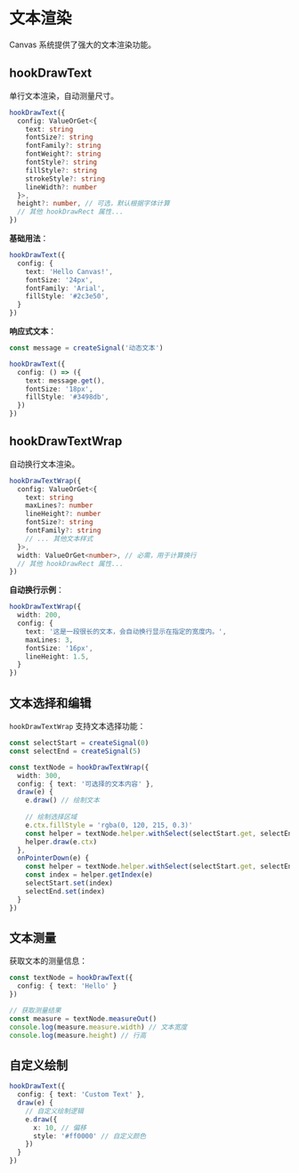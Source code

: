 # 文本渲染

Canvas 系统提供了强大的文本渲染功能。

## hookDrawText

单行文本渲染，自动测量尺寸。

```typescript
hookDrawText({
  config: ValueOrGet<{
    text: string
    fontSize?: string
    fontFamily?: string
    fontWeight?: string
    fontStyle?: string
    fillStyle?: string
    strokeStyle?: string
    lineWidth?: number
  }>,
  height?: number, // 可选，默认根据字体计算
  // 其他 hookDrawRect 属性...
})
```

**基础用法**：

```typescript
hookDrawText({
  config: {
    text: 'Hello Canvas!',
    fontSize: '24px',
    fontFamily: 'Arial',
    fillStyle: '#2c3e50',
  }
})
```

**响应式文本**：

```typescript
const message = createSignal('动态文本')

hookDrawText({
  config: () => ({
    text: message.get(),
    fontSize: '18px',
    fillStyle: '#3498db',
  })
})
```

## hookDrawTextWrap

自动换行文本渲染。

```typescript
hookDrawTextWrap({
  config: ValueOrGet<{
    text: string
    maxLines?: number
    lineHeight?: number
    fontSize?: string
    fontFamily?: string
    // ... 其他文本样式
  }>,
  width: ValueOrGet<number>, // 必需，用于计算换行
  // 其他 hookDrawRect 属性...
})
```

**自动换行示例**：

```typescript
hookDrawTextWrap({
  width: 200,
  config: {
    text: '这是一段很长的文本，会自动换行显示在指定的宽度内。',
    maxLines: 3,
    fontSize: '16px',
    lineHeight: 1.5,
  }
})
```

## 文本选择和编辑

`hookDrawTextWrap` 支持文本选择功能：

```typescript
const selectStart = createSignal(0)
const selectEnd = createSignal(5)

const textNode = hookDrawTextWrap({
  width: 300,
  config: { text: '可选择的文本内容' },
  draw(e) {
    e.draw() // 绘制文本
    
    // 绘制选择区域
    e.ctx.fillStyle = 'rgba(0, 120, 215, 0.3)'
    const helper = textNode.helper.withSelect(selectStart.get, selectEnd.get)
    helper.draw(e.ctx)
  },
  onPointerDown(e) {
    const helper = textNode.helper.withSelect(selectStart.get, selectEnd.get)
    const index = helper.getIndex(e)
    selectStart.set(index)
    selectEnd.set(index)
  }
})
```

## 文本测量

获取文本的测量信息：

```typescript
const textNode = hookDrawText({
  config: { text: 'Hello' }
})

// 获取测量结果
const measure = textNode.measureOut()
console.log(measure.measure.width) // 文本宽度
console.log(measure.height) // 行高
```

## 自定义绘制

```typescript
hookDrawText({
  config: { text: 'Custom Text' },
  draw(e) {
    // 自定义绘制逻辑
    e.draw({ 
      x: 10, // 偏移
      style: '#ff0000' // 自定义颜色
    })
  }
})
```